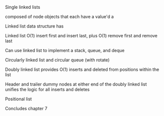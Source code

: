 Single linked lists
  
composed of node objects that each have a value'd a
  
Linked list data structure has
  
Linked list
O(1) insert first and insert last, plus O(1) remove first and remove last
  
Can use linked list to implement a stack, queue, and deque
  
Circularly linked list and circular queue (with rotate)
  
Doubly linked list provides O(1) inserts and deleted from positions within the list
  
Header and trailer dummy nodes at either end of the doubly linked list unifies the logic for all inserts and deletes 
  
Positional list
  
Concludes chapter 7
